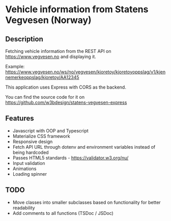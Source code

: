 # Vehicle information from Statens Vegvesen (Norway)

## Description

Fetching vehicle information from the REST API on https://www.vegvesen.no and displaying it.

Example: https://www.vegvesen.no/ws/no/vegvesen/kjoretoy/kjoretoyoppslag/v1/kjennemerkeoppslag/kjoretoy/AA12345

This application uses Express with CORS as the backend.

You can find the source code for it on https://github.com/w3bdesign/statens-vegvesen-express

## Features

- Javascript with OOP and Typescript
- Materialize CSS framework
- Responsive design
- Fetch API URL through dotenv and environment variables instead of being hardcoded
- Passes HTML5 standards - https://validator.w3.org/nu/
- Input validation
- Animations
- Loading spinner

## TODO

- Move classes into smaller subclasses based on functionality for better readability
- Add comments to all functions (TSDoc / JSDoc)